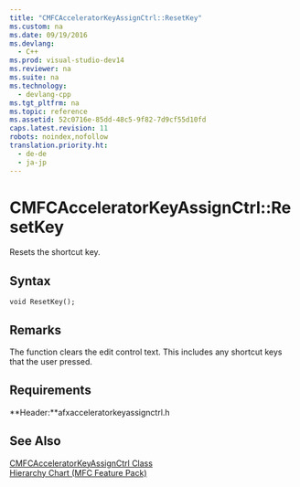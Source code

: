```yaml
---
title: "CMFCAcceleratorKeyAssignCtrl::ResetKey"
ms.custom: na
ms.date: 09/19/2016
ms.devlang: 
  - C++
ms.prod: visual-studio-dev14
ms.reviewer: na
ms.suite: na
ms.technology: 
  - devlang-cpp
ms.tgt_pltfrm: na
ms.topic: reference
ms.assetid: 52c0716e-85dd-48c5-9f82-7d9cf55d10fd
caps.latest.revision: 11
robots: noindex,nofollow
translation.priority.ht: 
  - de-de
  - ja-jp
---
```

# CMFCAcceleratorKeyAssignCtrl::ResetKey
Resets the shortcut key.  
  
## Syntax  
  
```  
void ResetKey();  
```  
  
## Remarks  
 The function clears the edit control text. This includes any shortcut keys that the user pressed.  
  
## Requirements  
 **Header:**afxacceleratorkeyassignctrl.h  
  
## See Also  
 [CMFCAcceleratorKeyAssignCtrl Class](../vs140/CMFCAcceleratorKeyAssignCtrl-Class.md)   
 [Hierarchy Chart (MFC Feature Pack)](../vs140/Hierarchy-Chart.md)